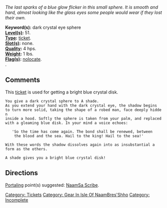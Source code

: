 *The last sparks of a blue glow flicker in this small sphere. It is
smooth and hard, almost looking like the glass eyes some people would
wear if they lost their own.*

**Keyword(s):** dark crystal eye sphere  
**[Level(s)](Object_Level.md "wikilink"):** 51.  
**[Type](:Category:_Object_Types.md "wikilink"):**
[ticket](:Category:_Tickets.md "wikilink").  
**[Slot(s)](Object_Slots.md "wikilink"):** none.  
**[Quality](Object_Quality.md "wikilink"):** 4 hps.  
**[Weight](Object_Weight.md "wikilink"):** 1 lbs.  
**[Flag(s)](:Category:_Object_Flags.md "wikilink"):**
[nolocate](Nolocate_Flag.md "wikilink").  
.  

## Comments

This [ticket](:Category:_Tickets.md "wikilink") is used for getting a
bright blue crystal disk.

`You give a dark crystal sphere to A shade.`  
`As you extend your hand with the dark crystal eye, the shadow begins`  
`to turn more solid, taking the shape of a robed man, face deeply hidden`  
`inside a hood. Softly the sphere is taken from your palm, and replaced`  
`with a gleaming blue disk. In your mind a voice echoes:`  
  
`   'So the time has come again. The bond shall be renewed, between`  
`    the blood and the sea. Hail to the king! Hail to the sea!'`  
  
`With these words the shadow dissolves again into as insubstantial a`  
`form as the others.`  
  
`A shade gives you a bright blue crystal disk!`

## Directions

[Portaling](Portal.md "wikilink") point(s) suggested: [NaamSa
Scribe](Scribe.md "wikilink").  

[Category: Tickets](Category:_Tickets "wikilink") [Category: Gear In
Isle Of
NaamBres'Shho](Category:_Gear_In_Isle_Of_NaamBres'Shho "wikilink")
[Category: Incomplete](Category:_Incomplete "wikilink")
